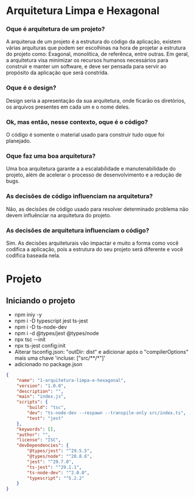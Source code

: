 # Arquitetura Limpa e Hexagonal

### Oque é arquitetura de um projeto?
A arquiterua de um projeto é a estrutura do código da aplicação, existem várias arquituras que podem ser escolhinas na hora de projetar a estrutura do projeto como:
Exagonal, monolítica, de referênca, entre outras. Em geral, a arquitetura visa minimizar os recursos humanos necessários para construir e manter um software, e deve ser pensada para servir ao propósito da aplicação que será constrída.

### Oque é o design?
Design seria a apresentação da sua arquitetura, onde ficarão os diretórios, os arquivos presentes em cada um e o nome deles.

### Ok, mas então, nesse contexto, oque é o código?
O código é somente o material usado para construir tudo oque foi planejado.

### Oque faz uma boa arquitetura?
Uma boa arquitetura garante a a escalabilidade e manutenabilidade do projeto, além de acelerar o processo de desenvolvimento e a redução de bugs.

### As decisões de código influenciam na arquitetura? 
Não, as decisões de código usado para resolver determinado problema não devem influênciar na arquitetura do projeto.

### As decisões de arquitetura influenciam o código? 
Sim. As decisões arquiteturais vão impactar e muito a forma como você codifica a aplicação, pois a estrutura do seu projeto será diferente e você codifica baseada nela.

# Projeto
## Iniciando o projeto
- npm iniy -y
- npm i -D typescript jest ts-jest
- npm i -D ts-node-dev 
- npm i -d @types/jest @types/node
- npx tsc --init
- npx ts-jest config:init
- Alterar tsconfig.json: "outDir: dist" e adicionar após o "compilerOptions" mais uma chave 'incluse: ["src/**/*"]'
- adicionado no package.json
```json
{
	"name": "1-arquitetura-limpa-e-hexagonal",
	"version": "1.0.0",
	"description": "",
	"main": "index.js",
	"scripts": {
		"build": "tsc",
		"dev": "ts-node-dev --respawn --transpile-only src/index.ts",
		"test": "jest"
	},
	"keywords": [],
	"author": "",
	"license": "ISC",
	"devDependencies": {
		"@types/jest": "^29.5.5",
		"@types/node": "^20.8.6",
		"jest": "^29.7.0",
		"ts-jest": "^29.1.1",
		"ts-node-dev": "^2.0.0",
		"typescript": "^5.2.2"
	}
}
```